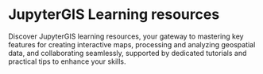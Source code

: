 # JupyterGIS Learning resources

Discover JupyterGIS learning resources, your gateway to mastering key features for creating interactive maps, processing and analyzing geospatial data, and collaborating seamlessly, supported by dedicated tutorials and practical tips to enhance your skills.


```{tableofcontents}
```
